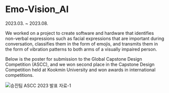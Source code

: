 # Emo-Vision_AI

2023.03. ~ 2023.08.

We worked on a project to create software and hardware that identifies non-verbal expressions such as facial expressions that are important during conversation, classifies them in the form of emojis, and transmits them in the form of vibration patterns to both arms of a visually impaired person.

Below is the poster for submission to the Global Capstone Design Competition (ASCC), and we won second place in the Capstone Design Competition held at Kookmin University and won awards in international competitions.

![승진팀 ASCC 2023 발표 자료-1](https://github.com/Seungeun-Chung/Emo-Vision_AI/assets/144120467/383c5e82-10a6-4eb1-9e3b-c1a55fc8463c)
